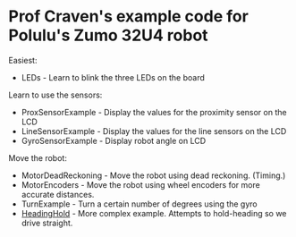# Prof Craven's example code for Polulu's Zumo 32U4 robot

Easiest:

* LEDs - Learn to blink the three LEDs on the board

Learn to use the sensors:

* ProxSensorExample - Display the values for the proximity sensor on the LCD
* LineSensorExample - Display the values for the line sensors on the LCD
* GyroSensorExample - Display robot angle on LCD

Move the robot:

* MotorDeadReckoning - Move the robot using dead reckoning. (Timing.)
* MotorEncoders - Move the robot using wheel encoders for more accurate distances.
* TurnExample - Turn a certain number of degrees using the gyro
* [HeadingHold](blob/master/HeadingHold/HeadingHold.ino) - More complex example. Attempts to hold-heading so we drive straight.